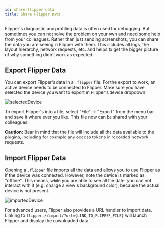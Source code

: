 ```yaml
---
id: share-flipper-data
title: Share Flipper Data
---
```


Flipper's diagnostic and profiling data is often used for debugging. But sometimes you can not solve the problem on your own and need some help from your colleagues. Rather than just sending screenshots, you can share the data you are seeing in Flipper with them. This includes all logs, the layout hierarchy, network requests, etc. and helps to get the bigger picture of why something didn't work as expected.

## Export Flipper Data

You can export Flipper's data in a `.flipper` file. For the export to work, an active device needs to be connected to Flipper. Make sure you have selected the device you want to export in Flipper's device dropdown:

![selectedDevice](/docs/assets/shareFlipperData/selectedDevice.png)

To export Flipper's into a file, select "File" → "Export" from the menu bar and save it where ever you like. This file now can be shared with your colleagues.

**Caution:** Bear in mind that the file will include all the data available to the plugins, including for example any access tokens in recorded network requests.

## Import Flipper Data

Opening a `.flipper` file imports all the data and allows you to use Flipper as if the device was connected. However, note the device is marked as "offline". This means, while you are able to see all the date, you can not interact with it (e.g. change a view's background color), because the actual device is not present.

![importedDevice](/docs/assets/shareFlipperData/importedDevice.png)

For advanced users, Flipper also provides a URL handler to import data. Linking to `flipper://import/?url={LINK_TO_FLIPPER_FILE}` will launch Flipper and display the downloaded data.
